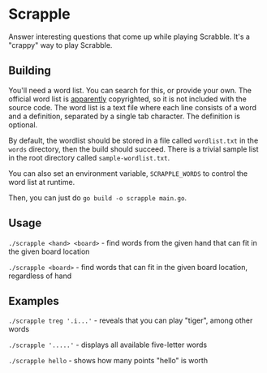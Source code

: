 # Scrapple

Answer interesting questions that come up while playing Scrabble. It's
a "crappy" way to play Scrabble.

## Building

You'll need a word list. You can search for this, or provide your own.
The official word list is
[apparently](https://boardgames.stackexchange.com/questions/38366/latest-collins-scrabble-words-list-in-text-file)
copyrighted, so it is not included with the source code. The word list
is a text file where each line consists of a word and a definition,
separated by a single tab character. The definition is optional.

By default, the wordlist should be stored in a file called `wordlist.txt`
in the `words` directory, then the build should succeed. There is a
trivial sample list in the root directory called `sample-wordlist.txt`.

You can also set an environment variable, `SCRAPPLE_WORDS` to control the
word list at runtime.

Then, you can just do `go build -o scrapple main.go`.

## Usage

`./scrapple <hand> <board>` - find words from the given hand that can
fit in the given board location

`./scrapple <board>` - find words that can fit in the given board
location, regardless of hand

## Examples

`./scrapple treg '.i...'` - reveals that you can play "tiger", among
other words

`./scrapple '.....'` - displays all available five-letter words

`./scrapple hello` - shows how many points "hello" is worth

